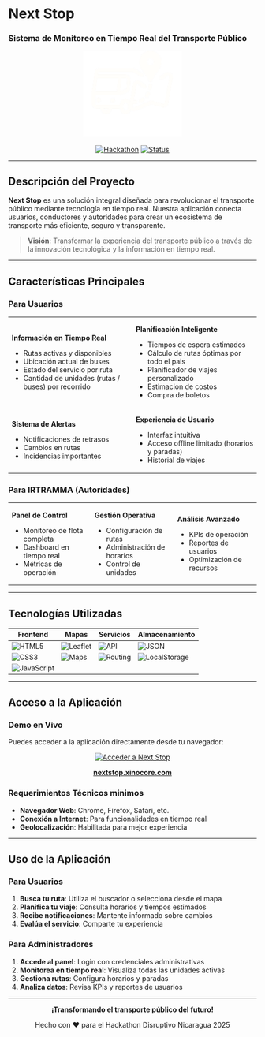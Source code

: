 # Next Stop
### Sistema de Monitoreo en Tiempo Real del Transporte Público

<div align="center">
  <img src="https://github.com/Danny-Herrod/ViajeroApp/blob/demo/Movil/assets/imagotipo.png" alt="Next Stop Logo" width="200">
  
  [![Hackathon](https://img.shields.io/badge/Hackathon-Disruptivo%20Nicaragua%202025-blue?style=for-the-badge)](https://github.com/Danny-Herrod/ViajeroApp)
  [![Status](https://img.shields.io/badge/Status-En%20Desarrollo-yellow?style=for-the-badge)]()
</div>

---

## Descripción del Proyecto

**Next Stop** es una solución integral diseñada para revolucionar el transporte público mediante tecnología en tiempo real. Nuestra aplicación conecta usuarios, conductores y autoridades para crear un ecosistema de transporte más eficiente, seguro y transparente.

> **Visión**: Transformar la experiencia del transporte público a través de la innovación tecnológica y la información en tiempo real.

---

## Características Principales

### **Para Usuarios**
<table>
<tr>
<td width="50%">

**Información en Tiempo Real**
- Rutas activas y disponibles
- Ubicación actual de buses
- Estado del servicio por ruta
- Cantidad de unidades (rutas / buses) por recorrido

</td>
<td width="50%">

**Planificación Inteligente**
- Tiempos de espera estimados
- Cálculo de rutas óptimas por todo el pais
- Planificador de viajes personalizado
- Estimacion de costos
- Compra de boletos

</td>
</tr>
<tr>
<td width="50%">

**Sistema de Alertas**
- Notificaciones de retrasos
- Cambios en rutas
- Incidencias importantes

</td>
<td width="50%">

**Experiencia de Usuario**
- Interfaz intuitiva
- Acceso offline limitado (horarios y paradas)
- Historial de viajes

</td>
</tr>
</table>

### **Para IRTRAMMA (Autoridades)**
<table>
<tr>
<td width="33%">

**Panel de Control**
- Monitoreo de flota completa
- Dashboard en tiempo real
- Métricas de operación

</td>
<td width="33%">

**Gestión Operativa**
- Configuración de rutas
- Administración de horarios
- Control de unidades

</td>
<td width="33%">

**Análisis Avanzado**
- KPIs de operación
- Reportes de usuarios
- Optimización de recursos

</td>
</tr>
</table>

---

## Tecnologías Utilizadas

<div align="center">

| Frontend | Mapas | Servicios | Almacenamiento |
|----------|-------|-----------|----------------|
| ![HTML5](https://img.shields.io/badge/HTML5-E34F26?style=flat-square&logo=html5&logoColor=white) | ![Leaflet](https://img.shields.io/badge/Leaflet-199900?style=flat-square&logo=leaflet&logoColor=white) | ![API](https://img.shields.io/badge/Geocoding-API-blue?style=flat-square) | ![JSON](https://img.shields.io/badge/JSON-000000?style=flat-square&logo=json&logoColor=white) |
| ![CSS3](https://img.shields.io/badge/CSS3-1572B6?style=flat-square&logo=css3&logoColor=white) | ![Maps](https://img.shields.io/badge/Maps-4285F4?style=flat-square&logo=googlemaps&logoColor=white) | ![Routing](https://img.shields.io/badge/Routing-API-green?style=flat-square) | ![LocalStorage](https://img.shields.io/badge/LocalStorage-FF6B6B?style=flat-square) |
| ![JavaScript](https://img.shields.io/badge/JavaScript-F7DF1E?style=flat-square&logo=javascript&logoColor=black) | | | |

</div>

---

## Acceso a la Aplicación

### **Demo en Vivo**

Puedes acceder a la aplicación directamente desde tu navegador:

<div align="center">
  <a href="https://nextstop.xinocore.com" target="_blank">
    <img src="https://img.shields.io/badge/Next%20Stop-Acceder%20Demo-4CAF50?style=for-the-badge&logo=web&logoColor=white" alt="Acceder a Next Stop">
  </a>
  
  **[nextstop.xinocore.com](https://nextstop.xinocore.com)**
</div>

### Requerimientos Técnicos minimos

- **Navegador Web**: Chrome, Firefox, Safari, etc.
- **Conexión a Internet**: Para funcionalidades en tiempo real
- **Geolocalización**: Habilitada para mejor experiencia

---

## Uso de la Aplicación

### **Para Usuarios**
1. **Busca tu ruta**: Utiliza el buscador o selecciona desde el mapa
2. **Planifica tu viaje**: Consulta horarios y tiempos estimados
3. **Recibe notificaciones**: Mantente informado sobre cambios
4. **Evalúa el servicio**: Comparte tu experiencia

### **Para Administradores**
1. **Accede al panel**: Login con credenciales administrativas
2. **Monitorea en tiempo real**: Visualiza todas las unidades activas
3. **Gestiona rutas**: Configura horarios y paradas
4. **Analiza datos**: Revisa KPIs y reportes de usuarios

---

<div align="center">
  <p><strong>¡Transformando el transporte público del futuro!</strong></p>
  <p>Hecho con ❤️ para el Hackathon Disruptivo Nicaragua 2025</p>
</div>
